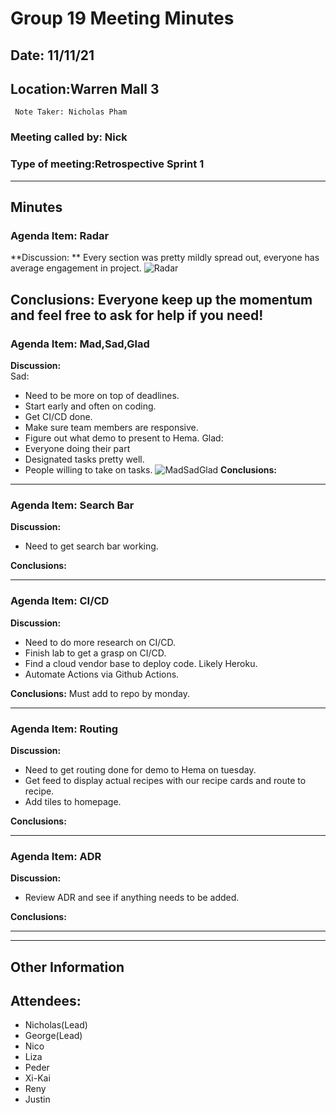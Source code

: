 # Group 19 Meeting Minutes #
## Date: 11/11/21 ##
## Location:Warren Mall 3  ##
     Note Taker: Nicholas Pham

### **Meeting called by: Nick** ###

### **Type of meeting:Retrospective Sprint 1**  ###
--------------------------------------

## Minutes ##

### Agenda Item: Radar  ###

**Discussion: **
 Every section was pretty mildly spread out, everyone has average engagement in project.
![Radar](https://user-images.githubusercontent.com/59597109/141407371-fcb0a36e-8073-4eb2-84f8-eee717c195b6.PNG)


**Conclusions:**
Everyone keep up the momentum and feel free to ask for help if you need!
-------

### Agenda Item: Mad,Sad,Glad ###

**Discussion:**  
Sad:
- Need to be more on top of deadlines.
- Start early and often on coding.
- Get CI/CD done.
- Make sure team members are responsive.
- Figure out what demo to present to Hema.
Glad:
- Everyone doing their part
- Designated tasks pretty well.
- People willing to take on tasks.
![MadSadGlad](https://user-images.githubusercontent.com/59597109/141407137-179a27d9-457f-447f-b16b-80066f50e3cc.PNG)
**Conclusions:**

-------

### Agenda Item: Search Bar ###

**Discussion:**  
- Need to get search bar working.


**Conclusions:**

-------
### Agenda Item: CI/CD ###

**Discussion:**  
- Need to do more research on CI/CD.
- Finish lab to get a grasp on CI/CD.
- Find a cloud vendor base to deploy code. Likely Heroku.
- Automate Actions via Github Actions.

**Conclusions:**
Must add to repo by monday.

-------
### Agenda Item: Routing ###

**Discussion:**  
- Need to get routing done for demo to Hema on tuesday.
- Get feed to display actual recipes with our recipe cards and route to recipe.
- Add tiles to homepage.


**Conclusions:**

-------
### Agenda Item: ADR ###

**Discussion:**  
- Review ADR and see if anything needs to be added.



**Conclusions:**

-------

-----------------------------------


## Other Information ##


## Attendees: ##

- Nicholas(Lead) 
- George(Lead) 
- Nico 
- Liza 
- Peder 
- Xi-Kai 
- Reny
- Justin
